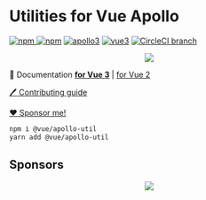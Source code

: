 # Utilities for Vue Apollo

[![npm](https://img.shields.io/npm/v/@vue/apollo-util.svg) ![npm](https://img.shields.io/npm/dm/@vue/apollo-util.svg)](https://www.npmjs.com/package/@vue/apollo-util)
[![apollo3](https://img.shields.io/badge/apollo-3.x-blue.svg)](https://www.apollographql.com/)
[![vue3](https://img.shields.io/badge/vue-3-brightgreen.svg)](https://vuejs.org/)
[![CircleCI branch](https://img.shields.io/circleci/build/github/vuejs/vue-apollo/v4.svg)](https://circleci.com/gh/vuejs/vue-apollo/tree/v4)

<p align="center">
  <img src="https://cdn-images-1.medium.com/max/400/1*H9AANoofLqjS10Xd5TwRYw.png">
</p>


:book: Documentation [**for Vue 3**](http://v4.apollo.vuejs.org) | [for Vue 2](https://apollo.vuejs.org/)

[:pen: Contributing guide](./CONTRIBUTING.md)

[:heart: Sponsor me!](https://github.com/sponsors/Akryum)

```bash
npm i @vue/apollo-util
yarn add @vue/apollo-util
```

## Sponsors

<p align="center">
  <a href="https://guillaume-chau.info/sponsors/" target="_blank">
    <img src='https://akryum.netlify.app/sponsors.svg'/>
  </a>
</p>
